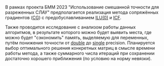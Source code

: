 В рамках проекта БММ 2023 "Использование смешанной точности для разреженных СЛАУ" предполагается реализация метода сопряжённых градиентов ([CG](https://ru.m.wikipedia.org/wiki/Метод_сопряжённых_градиентов_(для_решения_СЛАУ))) с предобуславливанием [ILU(0)](https://en.m.wikipedia.org/wiki/Incomplete_LU_factorization) и [ICF](https://en.m.wikipedia.org/wiki/Incomplete_Cholesky_factorization).

Также проводится исследование с анализом работы данных алгоритмов, в результате которого можно будет выявить места, где можно будет "сэкономить" память, выделяемую для переменных, путём понижения точности от [double](https://ru.m.wikipedia.org/wiki/Число_двойной_точности) до [single](https://ru.m.wikipedia.org/wiki/Число_одинарной_точности) precision. Планируется выбор оптимального решения конкретных матриц в смысле времени работы метода, а также суммарного числа итераций при сохранении достаточно хорошего приближения (по условию на норму невязки).
